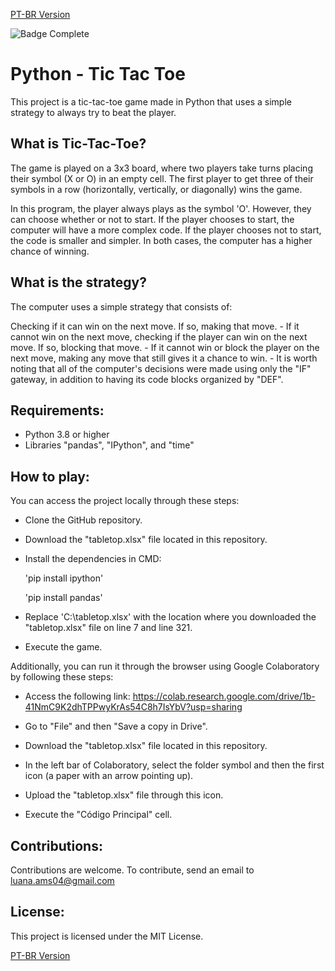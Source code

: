 <a href="https://github.com/LuanaAMS/python_tic_tac_toe/blob/main/LEIAME.md" target="_blank"> PT-BR Version </a>


![Badge Complete](http://img.shields.io/static/v1?label=STATUS&message=COMPLETE&color=GREEN&style=for-the-badge)


# Python - Tic Tac Toe
This project is a tic-tac-toe game made in Python that uses a simple strategy to always try to beat the player.

## What is Tic-Tac-Toe?

The game is played on a 3x3 board, where two players take turns placing their symbol (X or O) in an empty cell. The first player to get three of their symbols in a row (horizontally, vertically, or diagonally) wins the game.

In this program, the player always plays as the symbol 'O'. However, they can choose whether or not to start. If the player chooses to start, the computer will have a more complex code. If the player chooses not to start, the code is smaller and simpler. In both cases, the computer has a higher chance of winning.

## What is the strategy?

The computer uses a simple strategy that consists of:

  Checking if it can win on the next move. If so, making that move.
    - If it cannot win on the next move, checking if the player can win on the next move. If so, blocking that move.
    - If it cannot win or block the player on the next move, making any move that still gives it a chance to win.
    - It is worth noting that all of the computer's decisions were made using only the "IF" gateway, in addition to having its code blocks organized by "DEF".

## Requirements:

- Python 3.8 or higher
- Libraries "pandas", "IPython", and "time"

## How to play:

You can access the project locally through these steps:

- Clone the GitHub repository.
  
- Download the "tabletop.xlsx" file located in this repository.
  
- Install the dependencies in CMD:

    'pip install ipython'
  
    'pip install pandas'

- Replace 'C:\tabletop.xlsx' with the location where you downloaded the "tabletop.xlsx" file on line 7 and line 321.

 - Execute the game.

Additionally, you can run it through the browser using Google Colaboratory by following these steps:

- Access the following link: https://colab.research.google.com/drive/1b-41NmC9K2dhTPPwyKrAs54C8h7IsYbV?usp=sharing

- Go to "File" and then "Save a copy in Drive".

- Download the "tabletop.xlsx" file located in this repository.

- In the left bar of Colaboratory, select the folder symbol and then the first icon (a paper with an arrow pointing up).

- Upload the "tabletop.xlsx" file through this icon.

- Execute the "Código Principal" cell.

## Contributions:

Contributions are welcome. To contribute, send an email to luana.ams04@gmail.com

## License:

This project is licensed under the MIT License.

<a href="https://github.com/LuanaAMS/python_tic_tac_toe/blob/main/LEIAME.md" target="_blank"> PT-BR Version </a>
